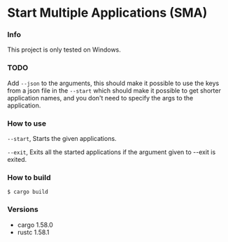 # Start Multiple Applications (SMA)

### Info
This project is only tested on Windows.

### TODO
Add ``--json`` to the arguments, this should make it possible to use the keys from a json file in the ``--start`` which should make it possible to get shorter application names, and you don't need to specify the args to the application.

### How to use
``--start``, Starts the given applications.

``--exit``, Exits all the started applications if the argument given to --exit is exited.

### How to build
``$ cargo build``

### Versions

* cargo 1.58.0
* rustc 1.58.1